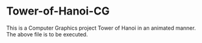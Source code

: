 # Tower-of-Hanoi-CG
This is a Computer Graphics project Tower of Hanoi in an animated manner.
The above file is to be executed.
